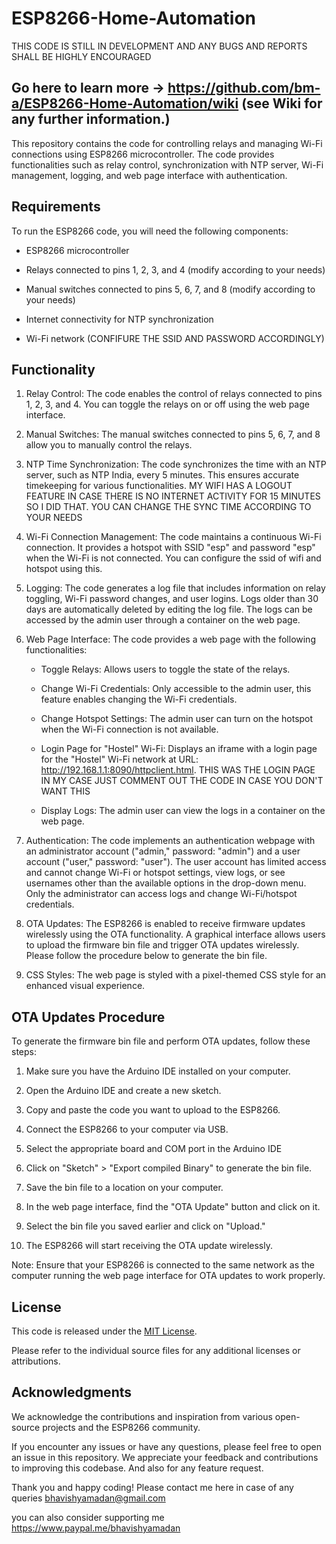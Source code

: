 # ESP8266-Home-Automation
THIS CODE IS STILL IN DEVELOPMENT AND ANY BUGS AND REPORTS SHALL BE HIGHLY ENCOURAGED 
## Go here to learn more -> https://github.com/bm-a/ESP8266-Home-Automation/wiki (see Wiki for any further information.)



This repository contains the code for controlling relays and managing Wi-Fi connections using ESP8266 microcontroller. The code provides functionalities such as relay control, synchronization with NTP server, Wi-Fi management, logging, and web page interface with authentication.

## Requirements

To run the ESP8266 code, you will need the following components:

- ESP8266 microcontroller

- Relays connected to pins 1, 2, 3, and 4 (modify according to your needs)

- Manual switches connected to pins 5, 6, 7, and 8 (modify according to your needs)

- Internet connectivity for NTP synchronization

- Wi-Fi network (CONFIFURE THE SSID AND PASSWORD ACCORDINGLY)

## Functionality

1. Relay Control: The code enables the control of relays connected to pins 1, 2, 3, and 4. You can toggle the relays on or off using the web page interface.

2. Manual Switches: The manual switches connected to pins 5, 6, 7, and 8 allow you to manually control the relays.

3. NTP Time Synchronization: The code synchronizes the time with an NTP server, such as NTP India, every 5 minutes. This ensures accurate timekeeping for various functionalities. MY WIFI HAS A LOGOUT FEATURE IN CASE THERE IS NO INTERNET ACTIVITY FOR 15 MINUTES SO I DID THAT. YOU CAN CHANGE THE SYNC TIME ACCORDING TO YOUR NEEDS

4. Wi-Fi Connection Management: The code maintains a continuous Wi-Fi connection. It provides a hotspot with SSID "esp" and password "esp" when the Wi-Fi is not connected. You can configure the ssid of wifi and hotspot using this.

5. Logging: The code generates a log file that includes information on relay toggling, Wi-Fi password changes, and user logins. Logs older than 30 days are automatically deleted by editing the log file. The logs can be accessed by the admin user through a container on the web page.

6. Web Page Interface: The code provides a web page with the following functionalities:

   - Toggle Relays: Allows users to toggle the state of the relays.

   - Change Wi-Fi Credentials: Only accessible to the admin user, this feature enables changing the Wi-Fi credentials.

   - Change Hotspot Settings: The admin user can turn on the hotspot when the Wi-Fi connection is not available.

   - Login Page for "Hostel" Wi-Fi: Displays an iframe with a login page for the "Hostel" Wi-Fi network at URL: http://192.168.1.1:8090/httpclient.html. THIS WAS THE LOGIN PAGE IN MY CASE JUST COMMENT OUT THE CODE IN CASE YOU DON'T WANT THIS

   - Display Logs: The admin user can view the logs in a container on the web page.

7. Authentication: The code implements an authentication webpage with an administrator account ("admin," password: "admin") and a user account ("user," password: "user"). The user account has limited access and cannot change Wi-Fi or hotspot settings, view logs, or see usernames other than the available options in the drop-down menu. Only the administrator can access logs and change Wi-Fi/hotspot credentials.

8. OTA Updates: The ESP8266 is enabled to receive firmware updates wirelessly using the OTA functionality. A graphical interface allows users to upload the firmware bin file and trigger OTA updates wirelessly. Please follow the procedure below to generate the bin file.

9. CSS Styles: The web page is styled with a pixel-themed CSS style for an enhanced visual experience.

## OTA Updates Procedure

To generate the firmware bin file and perform OTA updates, follow these steps:

1. Make sure you have the Arduino IDE installed on your computer.

2. Open the Arduino IDE and create a new sketch.

3. Copy and paste the code you want to upload to the ESP8266.

4. Connect the ESP8266 to your computer via USB.

5. Select the appropriate board and COM port in the Arduino IDE


6. Click on "Sketch" > "Export compiled Binary" to generate the bin file.

7. Save the bin file to a location on your computer.

8. In the web page interface, find the "OTA Update" button and click on it.

9. Select the bin file you saved earlier and click on "Upload."

10. The ESP8266 will start receiving the OTA update wirelessly.

Note: Ensure that your ESP8266 is connected to the same network as the computer running the web page interface for OTA updates to work properly.

## License

This code is released under the [MIT License](https://opensource.org/licenses/MIT).

Please refer to the individual source files for any additional licenses or attributions.

## Acknowledgments

We acknowledge the contributions and inspiration from various open-source projects and the ESP8266 community.

If you encounter any issues or have any questions, please feel free to open an issue in this repository. We appreciate your feedback and contributions to improving this codebase. And also for any feature request.

Thank you and happy coding!
Please contact me here in case of any queries
bhavishyamadan@gmail.com



you can also consider supporting me 
https://www.paypal.me/bhavishyamadan


